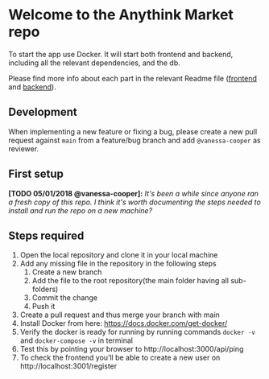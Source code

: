 # Welcome to the Anythink Market repo

To start the app use Docker. It will start both frontend and backend, including all the relevant dependencies, and the db.

Please find more info about each part in the relevant Readme file ([frontend](frontend/readme.md) and [backend](backend/README.md)).

## Development

When implementing a new feature or fixing a bug, please create a new pull request against `main` from a feature/bug branch and add `@vanessa-cooper` as reviewer.

## First setup

**[TODO 05/01/2018 @vanessa-cooper]:** _It's been a while since anyone ran a fresh copy of this repo. I think it's worth documenting the steps needed to install and run the repo on a new machine?_

## Steps required

1) Open the local repository and clone it in your local machine
2) Add any missing file in the repository in the following steps
    1) Create a new branch
    2) Add the file to the root repository(the main folder having all sub-folders)
    3) Commit the change
    4) Push it
3) Create a pull request and thus merge your branch with main 
4) Install Docker from here: https://docs.docker.com/get-docker/
5) Verify the docker is ready for running by running commands `docker -v` and `docker-compose -v` in terminal
6) Test this by pointing your browser to http://localhost:3000/api/ping
7) To check the frontend you’ll be able to create a new user on http://localhost:3001/register
